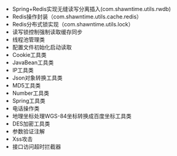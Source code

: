 * Spring+Redis实现无缝读写分离插入(com.shawntime.utils.rwdb)
* Redis操作封装（com.shawntime.utils.cache.redis）
* Redis分布式锁实现（com.shawntime.utils.lock）
* 读写锁控制强制读取缓存同步
* 线程池管理类
* 配置文件初始化启动读取
* Cookie工具类
* JavaBean工具类
* IP工具类
* Json对象转换工具类
* MD5工具类
* Number工具类
* Spring工具类
* 电话操作类
* 地理坐标处理WGS-84坐标转换成百度坐标工具类
* DES加密工具类
* 参数验证注解
* Xss攻击
* 接口访问超时拦截器
